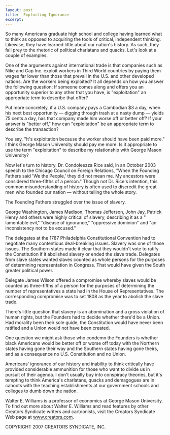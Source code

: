 ```yaml
---
layout: post
title:  Exploiting Ignorance
excerpt:
---
```


So many Americans graduate high school and college having learned what to think as opposed to acquiring the tools of critical, independent thinking. Likewise, they have learned little about our nation's history. As such, they fall prey to the rhetoric of political charlatans and quacks. Let's look at a couple of examples.

One of the arguments against international trade is that companies such as Nike and Gap Inc. exploit workers in Third World countries by paying them wages far lower than those that prevail in the U.S. and other developed nations. Are the workers being exploited? It all depends on how you answer the following question: If someone comes along and offers you an opportunity superior to any other that you have, is "exploitation" an appropriate term to describe that offer?

Put more concretely, if a U.S. company pays a Cambodian $3 a day, when his next best opportunity — digging through trash at a nasty dump — yields 75 cents a day, has that company made him worse off or better off? If your answer is "better off," how can "exploitation" be an appropriate term to describe the transaction?

You say, "It's exploitation because the worker should have been paid more." I think George Mason University should pay me more. Is it appropriate to use the term "exploitation" to describe my relationship with George Mason University?

Now let's turn to history. Dr. Condoleezza Rice said, in an October 2003 speech to the Chicago Council on Foreign Relations, "When the Founding Fathers said 'We the People,' they did not mean me. My ancestors were considered three-fifths of a person." Though not Dr. Rice's intention, this common misunderstanding of history is often used to discredit the great men who founded our nation — without telling the whole story.

The Founding Fathers struggled over the issue of slavery.

 George Washington, James Madison, Thomas Jefferson, John Jay, Patrick Henry and others were highly critical of slavery, describing it as a " lamentable evil," "disease of ignorance," "oppressive dominion" and "an inconsistency not to be excused."

The delegates at the 1787 Philadelphia Constitutional Convention had to negotiate many contentious deal-breaking issues. Slavery was one of those issues. The Southern states made it clear that they wouldn't vote to ratify the Constitution if it abolished slavery or ended the slave trade. Delegates from slave states wanted slaves counted as whole persons for the purposes of determining representation in Congress. That would have given the South greater political power.

Delegate James Wilson offered a compromise whereby slaves would be counted as three-fifths of a person for the purposes of determining the number of representatives a state had in the House of Representatives. The corresponding compromise was to set 1808 as the year to abolish the slave trade.

There's little question that slavery is an abomination and a gross violation of human rights, but the Founders had to decide whether there'd be a Union. Had morality been their sole guide, the Constitution would have never been ratified and a Union would not have been created.

One question we might ask those who condemn the Founders is whether black Americans would be better off or worse off today with the Northern states having gone their way and the Southern states having gone theirs, and as a consequence no U.S. Constitution and no Union.

Americans' ignorance of our history and inability to think critically have provided considerable ammunition for those who want to divide us in pursuit of their agenda. I don't usually buy into conspiracy theories, but it's tempting to think America's charlatans, quacks and demagogues are in cahoots with the teaching establishments at our government schools and colleges to dumb down the nation.

Walter E. Williams is a professor of economics at George Mason University. To find out more about Walter E. Williams and read features by other Creators Syndicate writers and cartoonists, visit the Creators Syndicate Web page at www.creators.com.

COPYRIGHT 2007 CREATORS SYNDICATE, INC.

